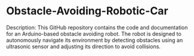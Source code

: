 # Obstacle-Avoiding-Robotic-Car
Description: This GitHub repository contains the code and documentation for an Arduino-based obstacle avoiding robot. The robot is designed to autonomously navigate its environment by detecting obstacles using an ultrasonic sensor and adjusting its direction to avoid collisions.
